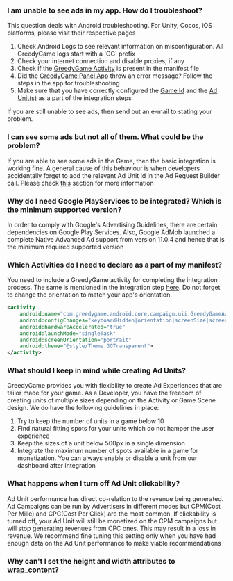 ### **I am unable to see ads in my app. How do I troubleshoot?**
This question deals with Android troubleshooting. For Unity, Cocos, iOS platforms, please visit their respective pages

1. Check Android Logs to see relevant information on misconfiguration. All GreedyGame logs start with a 'GG' prefix
2. Check your internet connection and disable proxies, if any  
3. Check if the <a target="_blank" rel="noopener noreferrer" href="/android/#update-your-androidmanifestxml">GreedyGame Activity</a> is present in the manifest file  
4. Did the <a target="_blank" rel="noopener noreferrer" href="https://play.google.com/store/apps/details?id=com.greedygame.androididfinder">GreedyGame Panel App</a> throw an error message? Follow the steps in the app for troubleshooting
5. Make sure that you have correctly configured the <a target="_blank" rel="noopener noreferrer" href="/android/#creating-app-id">Game Id</a> and the <a target="_blank" rel="noopener noreferrer" href="/android/#creating-ad-units">Ad Unit(s)</a> as a part of the integration steps

If you are still unable to see ads, then send out an e-mail to <Insert Support Email here> stating your problem.

### **I can see some ads but not all of them. What could be the problem?**
If you are able to see some ads in the Game, then the basic integration is working fine. A general cause of this behaviour is when developers accidentally forget to add the relevant Ad Unit Id in the Ad Request Builder call. Please check <a target="_blank" rel="noopener noreferrer" href="/android-advanced/#initializing-greedygameads">this</a> section for more information

### **Why do I need Google PlayServices to be integrated? Which is the minimum supported version?**
In order to comply with Google's Advertising Guidelines, there are certain dependencies on Google Play Services. Also, Google AdMob launched a complete Native Advanced Ad support from version 11.0.4 and hence that is the minimum required supported version

### **Which Activities do I need to declare as a part of my manifest?**
You need to include a GreedyGame activity for completing the integration process. The same is mentioned in the integration step <a target="_blank" rel="noopener noreferrer" href="/android/#update-your-androidmanifestxml">here</a>. Do not forget to change the orientation to match your app's orientation. 
```xml hl_lines="6"
<activity
    android:name="com.greedygame.android.core.campaign.uii.GreedyGameActivity"
    android:configChanges="keyboardHidden|orientation|screenSize|screenLayout|layoutDirection"
    android:hardwareAccelerated="true"
    android:launchMode="singleTask"
    android:screenOrientation="portrait"
    android:theme="@style/Theme.GGTransparent">
</activity>
```

### **What should I keep in mind while creating Ad Units?**
GreedyGame provides you with flexibility to create Ad Experiences that are tailor made for your game. As a Developer, you have the freedom of creating units of multiple sizes depending on the Activity or Game Scene design. We do have the following guidelines in place:  

1. Try to keep the number of units in a game below 10  
2. Find natural fitting spots for your units which do not hamper the user experience  
3. Keep the sizes of a unit below 500px in a single dimension  
4. Integrate the maximum number of spots available in a game for monetization. You can always enable or disable a unit from our dashboard after integration  

### **What happens when I turn off Ad Unit clickability?**
Ad Unit performance has direct co-relation to the revenue being generated. Ad Campaigns can be run by Advertisers in different modes but CPM(Cost Per Mille) and CPC(Cost Per Click) are the most common. If clickability is turned off, your Ad Unit will still be monetized on the CPM campaigns but will stop generating revenues from CPC ones. This may result in a loss in revenue. We recommend fine tuning this setting only when you have had enough data on the Ad Unit performance to make viable recommendations


### **Why can't I set the height and width attributes to wrap_content?**
